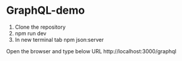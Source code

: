 # GraphQL-demo

1) Clone the repository
2) npm run dev
3) In new terminal tab
   npm json:server

Open the browser and type below URL
http://localhost:3000/graphql
